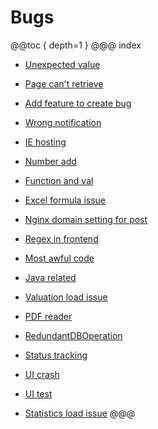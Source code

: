# Bugs
@@toc { depth=1 }
@@@ index

* [Unexpected value](unexpectedvalue/index.md)

* [Page can't retrieve](pagecantget/index.md)

* [Add feature to create bug](addfeature/index.md)

* [Wrong notification](wrongnotification/index.md)

* [IE hosting](ieissue/index.md)

* [Number add](numberAdd/index.md)

* [Function and val](functionandval/index.md)

* [Excel formula issue](excelBug/index.md)

* [Nginx domain setting for post](nginxDomain/index.md)

* [Regex in frontend](regexsearch/index.md)

* [Most awful code](mostAwfulCode/index.md)

* [Java related](java/index.md)

* [Valuation load issue](loadissue/index.md)
* [PDF reader](pdfreader/index.md)
* [RedundantDBOperation](redundantoperation/index.md)
* [Status tracking](statusUpdate/index.md)
* [UI crash](uicrash/index.md)
* [UI test](uitest/index.md)
* [Statistics load issue](loadIssue2/index.md)
@@@
